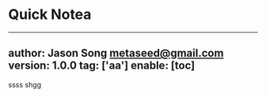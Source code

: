 # Quick Notea
---
author: Jason Song <metaseed@gmail.com>
version: 1.0.0
tag: ['aa']
enable: [toc]
---
ssss
shgg